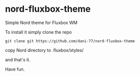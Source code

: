 # nord-fluxbox-theme
Simple Nord theme for Fluxbox WM

To install it simply clone the repo

```
git clone git https://github.com/dani-77/nord-fluxbox-theme
```

copy Nord directory to .fluxbox/styles/

and that's it.

Have fun.
